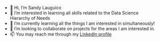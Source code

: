 - 👋 Hi, I’m Sandy Lauguico
- 👀 I’m interested in learning all skills related to the Data Science Hierarchy of Needs
- 🌱 I’m currently learning all the things I am interested in simultaneously!
- 💞️ I’m looking to collaborate on projects for the areas I am interested in.
- 📫 You may reach me through my <a href="https://www.linkedin.com/in/sandy-lauguico-257592111/" target="_blank">LinkedIn profile</a>
<!---
sclauguico/sclauguico is a ✨ special ✨ repository because its `README.md` (this file) appears on your GitHub profile.
You can click the Preview link to take a look at your changes.
--->
